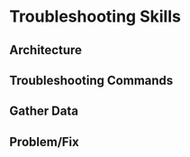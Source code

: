 # Troubleshooting Skills

## Architecture

## Troubleshooting Commands

## Gather Data

## Problem/Fix